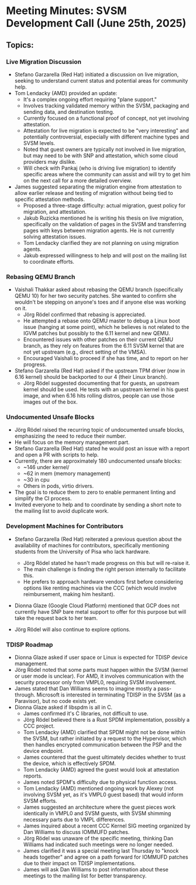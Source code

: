 # Meeting Minutes: SVSM Development Call (June 25th, 2025)

## Topics:

### Live Migration Discussion

* Stefano Garzarella (Red Hat) initiated a discussion on live migration, seeking to understand current status and potential areas for community help.
* Tom Lendacky (AMD) provided an update:
  * It's a complex ongoing effort requiring "plane support."
  * Involves tracking validated memory within the SVSM, packaging and sending data, and destination testing.
  * Currently focused on a functional proof of concept, not yet involving attestation.
  * Attestation for live migration is expected to be "very interesting" and potentially controversial, especially with different machine types and SVSM levels.
  * Noted that guest owners are typically not involved in live migration, but may need to be with SNP and attestation, which some cloud providers may dislike.
  * Will check with Pankaj (who is driving live migration) to identify specific areas where the community can assist and will try to get him on the next call for a more detailed overview.
* James suggested separating the migration engine from attestation to allow earlier release and testing of migration without being tied to specific attestation methods.
  * Proposed a three-stage difficulty: actual migration, guest policy for migration, and attestation.
  * Jakub Ruzicka mentioned he is writing his thesis on live migration, specifically on the validation of pages in the SVSM and transferring pages with keys between migration agents. He is not currently solving attestation issues.
  * Tom Lendacky clarified they are not planning on using migration agents.
  * Jakub expressed willingness to help and will post on the mailing list to coordinate efforts.

### Rebasing QEMU Branch

* Vaishali Thakkar asked about rebasing the QEMU branch (specifically QEMU 10) for her two security patches. She wanted to confirm she wouldn't be stepping on anyone's toes and if anyone else was working on it.
  * Jörg Rödel confirmed that rebasing is appreciated.
  * He attempted a rebase onto QEMU master to debug a Linux boot issue (hanging at some point), which he believes is not related to the IGVM patches but possibly to the 6.11 kernel and new QEMU.
  * Encountered issues with other patches on their current QEMU branch, as they rely on features from the 6.11 SVSM kernel that are not yet upstream (e.g., direct setting of the VMSA).
  * Encouraged Vaishali to proceed if she has time, and to report on her progress.
* Stefano Garzarella (Red Hat) asked if the upstream TPM driver (now in 6.16 kernel) should be backported to our 4 (their Linux branch).
  * Jörg Rödel suggested documenting that for guests, an upstream kernel should be used. He tests with an upstream kernel in his guest image, and when 6.16 hits rolling distros, people can use those images out of the box.

### Undocumented Unsafe Blocks

* Jörg Rödel raised the recurring topic of undocumented unsafe blocks, emphasizing the need to reduce their number.
* He will focus on the memory management part.
* Stefano Garzarella (Red Hat) stated he would post an issue with a report and open a PR with scripts to help.
* Currently, there are approximately 180 undocumented unsafe blocks:
  * ~146 under kernel/
  * ~62 in mem (memory management)
  * ~30 in cpu
  * Others in pods, virtio drivers.
* The goal is to reduce them to zero to enable permanent linting and simplify the CI process.
* Invited everyone to help and to coordinate by sending a short note to the mailing list to avoid duplicate work.

### Development Machines for Contributors

* Stefano Garzarella (Red Hat) reiterated a previous question about the availability of machines for contributors, specifically mentioning students from the University of Pisa who lack hardware.
  * Jörg Rödel stated he hasn't made progress on this but will re-raise it.
  * The main challenge is finding the right person internally to facilitate this.
  * He prefers to approach hardware vendors first before considering options like renting machines via the CCC (which would involve reimbursement, making him hesitant).

* Dionna Glaze (Google Cloud Platform) mentioned that GCP does not currently have SNP bare metal support to offer for this purpose but will take the request back to her team.
* Jörg Rödel will also continue to explore options.

### TDISP Roadmap

* Dionna Glaze asked if user space or Linux is expected for TDISP device management.
* Jörg Rödel noted that some parts must happen within the SVSM (kernel or user mode is unclear). For AMD, it involves communication with the security processor only from VMPL0, requiring SVSM involvement.
* James stated that Dan Williams seems to imagine mostly a pass-through. Microsoft is interested in terminating TDISP in the SVSM (as a Paravisor), but no code exists yet.
* Dionna Glaze asked if libspdm is all in C.
  * James confirmed it's C libraries, not difficult to use.
  * Jörg Rödel believed there is a Rust SPDM implementation, possibly a CCC project.
  * Tom Lendacky (AMD) clarified that SPDM might not be done within the SVSM, but rather initiated by a request to the Hypervisor, which then handles encrypted communication between the PSP and the device endpoint.
  * James countered that the guest ultimately decides whether to trust the device, which is effectively SPDM.
  * Tom Lendacky (AMD) agreed the guest would look at attestation reports.
  * James noted SPDM's difficulty due to physical function access.
  * Tom Lendacky (AMD) mentioned ongoing work by Alexey (not involving SVSM yet, as it's VMPL0 guest based) that would inform SVSM efforts.
  * James suggested an architecture where the guest pieces work identically in VMPL0 and SVSM guests, with SVSM shimming necessary parts due to VMPL differences.
  * James inquired about a recent CCC Kernel SIG meeting organized by Dan Williams to discuss IOMMUFD patches.
  * Jörg Rödel was unaware of the specific meeting, thinking Dan Williams had indicated such meetings were no longer needed.
  * James clarified it was a special meeting last Thursday to "knock heads together" and agree on a path forward for IOMMUFD patches due to their impact on TDISP implementations.
  * James will ask Dan Williams to post information about these meetings to the mailing list for better transparency.
